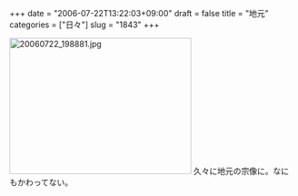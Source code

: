 +++
date = "2006-07-22T13:22:03+09:00"
draft = false
title = "地元"
categories = ["日々"]
slug = "1843"
+++

<img src="http://ieiriblog.img.jugem.jp/20060722_198881.jpg" class="pict" width="320" height="240" alt="20060722_198881.jpg" />
久々に地元の宗像に。なにもかわってない。
